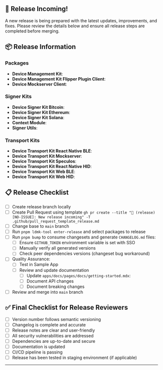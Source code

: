 <!--
Thank you for creating a release PR! 🚀
This template is specifically for release pull requests. Please ensure all the following sections are properly filled out.
-->

## 🚀 Release Incoming!

A new release is being prepared with the latest updates, improvements, and fixes. Please review the details below and ensure all release steps are completed before merging.

## 📦 Release Information

<!--
Delete unused package/version lines below and replace version comment with the correct released version number.
-->

### Packages

- **Device Management Kit**: <!-- version -->
- **Device Management Kit Flipper Plugin Client**: <!-- version -->
- **Device Mockserver Client**: <!-- version -->

### Signer Kits

- **Device Signer Kit Bitcoin**: <!-- version -->
- **Device Signer Kit Ethereum**: <!-- version -->
- **Device Signer Kit Solana**: <!-- version -->
- **Context Module**: <!-- version -->
- **Signer Utils**: <!-- version -->

### Transport Kits

- **Device Transport Kit React Native BLE**: <!-- version -->
- **Device Transport Kit Mockserver**: <!-- version -->
- **Device Transport Kit Speculos**: <!-- version -->
- **Device Transport Kit React Native HID**: <!-- version -->
- **Device Transport Kit Web BLE**: <!-- version -->
- **Device Transport Kit Web HID**: <!-- version -->

## 📋 Release Checklist

- [ ] Create release branch locally
- [ ] Create Pull Request using template `gh pr create --title "🔖 (release) [NO-ISSUE]: New release incoming" -T .github/pull_request_template_release.md`
- [ ] Change base to `main` branch
- [ ] Run `pnpm ldmk-tool enter-release` and select packages to release
- [ ] Run `pnpm bump` to consume changesets and generate `CHANGELOG.md` files:
  - [ ] Ensure `GITHUB_TOKEN` environment variable is set with SSO
  - [ ] Manually verify all generated versions
  - [ ] Check peer dependencies versions (changeset bug workaround)
- [ ] Quality Assurance:
  - [ ] Test in Sample App
  - [ ] Review and update documentation
    - [ ] Update `apps/docs/pages/docs/getting-started.mdx`:
    - [ ] Document API changes
    - [ ] Document breaking changes
- [ ] Review and merge into `main` branch

## ✅ Final Checklist for Release Reviewers

- [ ] Version number follows semantic versioning
- [ ] Changelog is complete and accurate
- [ ] Release notes are clear and user-friendly
- [ ] All security vulnerabilities are addressed
- [ ] Dependencies are up-to-date and secure
- [ ] Documentation is updated
- [ ] CI/CD pipeline is passing
- [ ] Release has been tested in staging environment (if applicable)

---
